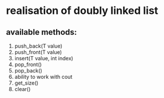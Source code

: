 # realisation of doubly linked list
## available methods:
1. push_back(T value)
2. push_front(T value)
3. insert(T value, int index)
4. pop_front()
5. pop_back()
6. ability to work with cout
7. get_size()
8. clear()
